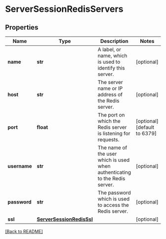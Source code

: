 # ServerSessionRedisServers


## Properties

Name | Type | Description | Notes
------------ | ------------- | ------------- | -------------
**name** | **str** | A label, or name, which is used to identify this  server.  | [optional] 
**host** | **str** | The server name or IP address of the Redis server.  | [optional] 
**port** | **float** | The port on which the Redis server is listening  for requests.   | [optional] [default to 6379]
**username** | **str** | The name of the user which is used when authenticating to the Redis server.  | [optional] 
**password** | **str** | The password which is used to access the Redis  server.  | [optional] 
**ssl** | [**ServerSessionRedisSsl**](ServerSessionRedisSsl.md) |  | [optional] 

[[Back to README]](../README.md)




